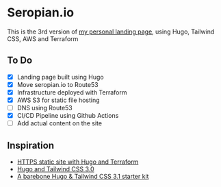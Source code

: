 # Seropian.io
This is the 3rd version of [my personal landing page](https://seropian.io), using Hugo, Tailwind CSS, AWS and Terraform

## To Do
- [x] Landing page built using Hugo
- [x] Move seropian.io to Route53
- [x] Infrastructure deployed with Terraform
- [x] AWS S3 for static file hosting
- [ ] DNS using Route53
- [x] CI/CD Pipeline using Github Actions
- [ ] Add actual content on the site

## Inspiration
- [HTTPS static site with Hugo and Terraform](https://nicholasarmstrong.com/2020/05/https-static-site-hugo-terraform/)
- [Hugo and Tailwind CSS 3.0](https://www.hugotutorial.com/posts/2022-01-03-hugo-and-tailwindcss-3.0/)
- [A barebone Hugo & Tailwind CSS 3.1 starter kit](https://github.com/4044ever/Hugo-Tailwind-3.1)
